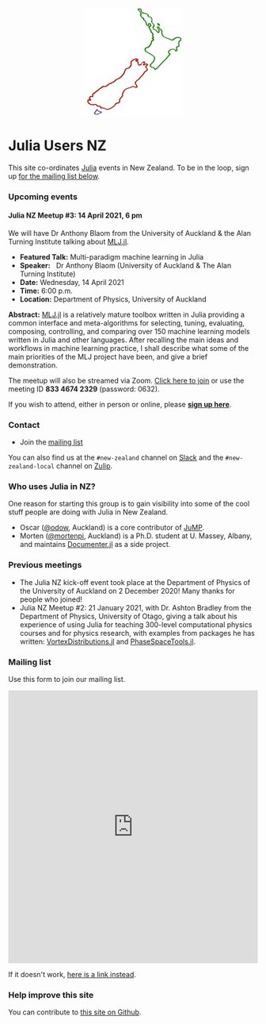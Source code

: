 <p align="center">
    <img src="julia-users-nz-logo.png" alt="logo" width="200px"/>
</p>

# Julia Users NZ

This site co-ordinates [Julia](https://julialang.org) events in New Zealand. To be in the loop, sign up [for the mailing list below](#mailing-list).

### Upcoming events

#### Julia NZ Meetup #3: 14 April 2021, 6 pm

We will have Dr Anthony Blaom from the University of Auckland & the Alan Turning Institute talking about [MLJ.jl](https://alan-turing-institute.github.io/MLJ.jl/dev/).

- **Featured Talk:**    Multi-paradigm machine learning in Julia
- **Speaker:**          Dr Anthony Blaom (University of Auckland & The Alan Turning Institute)
- **Date:**             Wednesday, 14 April 2021
- **Time:**             6:00 p.m.
- **Location:**         Department of Physics, University of Auckland

**Abstract:** [MLJ.jl](https://alan-turing-institute.github.io/MLJ.jl/dev/) is a relatively mature toolbox written in Julia providing a common interface and meta-algorithms for selecting, tuning, evaluating, composing, controlling, and comparing over 150 machine learning models written in Julia and other languages. After recalling the main ideas and workflows in machine learning practice, I shall describe what some of the main priorities of the MLJ project have been, and give a brief demonstration. 

The meetup will also be streamed via Zoom. [Click here to join](https://massey.zoom.us/j/81994885981?pwd=THFldDV3RHc3WUE0V0ozNkV4bW9nQT09) or use the meeting ID **833 4674 2329** (password: 0632).

If you wish to attend, either in person or online, please [**sign up here**](https://forms.gle/YLbXTmnpL8hBZVzt8).

### Contact

- Join the [mailing list](https://c553f754.sibforms.com/serve/MUIEAN8zKeN3doS6iGWQ0aQ-_dWgTJ3DDdzn_m2t566JUg0THQKL-lWqP92rkUcYRfNRBce-Xs4LYJ3i68ryCSYy3L8Vwlmm3lfSq1IBnbO5QI_il0973MXcdHl_21MsJbUcdit4lVJTOa3xuVSY_pkc5RuQr3eOH1JE7o3m3ElZB8wJ2H0Xfjsu-fNmbHl5eS3YeYtJDIiM3ZQz)

You can also find us at the `#new-zealand` channel on [Slack](http://julialang.slack.com)
and the `#new-zealand-local` channel on [Zulip](https://julialang.zulipchat.com/#narrow/stream/263467-new-zealand-local).

### Who uses Julia in NZ?

One reason for starting this group is to gain visibility into some of the cool
stuff people are doing with Julia in New Zealand.

- Oscar ([@odow](https://github.com/odow), Auckland) is a core contributor of
    [JuMP](https://jump.dev).
- Morten ([@mortenpi](https://github.com/mortenpi), Auckland) is a Ph.D. student
    at U. Massey, Albany, and maintains [Documenter.jl](https://github.com/JuliaDocs/Documenter.jl)
    as a side project.

### Previous meetings

- The Julia NZ kick-off event took place at the Department of Physics of the University of Auckland on 2 December 2020! Many thanks for people who joined! 
- Julia NZ Meetup #2: 21 January 2021, with Dr. Ashton Bradley from the Department of Physics, University of Otago, giving a talk about his experience of using Julia for teaching 300-level computational physics courses and for physics research, with examples from packages he has written: [VortexDistributions.jl](https://github.com/AshtonSBradley/VortexDistributions.jl) and [PhaseSpaceTools.jl](https://github.com/AshtonSBradley/PhaseSpaceTools.jl).

### Mailing list

Use this form to join our mailing list.

<iframe height="550" src="https://c553f754.sibforms.com/serve/MUIEAN8zKeN3doS6iGWQ0aQ-_dWgTJ3DDdzn_m2t566JUg0THQKL-lWqP92rkUcYRfNRBce-Xs4LYJ3i68ryCSYy3L8Vwlmm3lfSq1IBnbO5QI_il0973MXcdHl_21MsJbUcdit4lVJTOa3xuVSY_pkc5RuQr3eOH1JE7o3m3ElZB8wJ2H0Xfjsu-fNmbHl5eS3YeYtJDIiM3ZQz" frameborder="0" scrolling="auto" allowfullscreen style="display: block;margin-left: auto;margin-right: auto; width: 100%;"></iframe>

If it doesn't work, [here is a link instead](https://c553f754.sibforms.com/serve/MUIEAN8zKeN3doS6iGWQ0aQ-_dWgTJ3DDdzn_m2t566JUg0THQKL-lWqP92rkUcYRfNRBce-Xs4LYJ3i68ryCSYy3L8Vwlmm3lfSq1IBnbO5QI_il0973MXcdHl_21MsJbUcdit4lVJTOa3xuVSY_pkc5RuQr3eOH1JE7o3m3ElZB8wJ2H0Xfjsu-fNmbHl5eS3YeYtJDIiM3ZQz).

### Help improve this site

You can contribute to [this site on Github](https://github.com/julia-users-nz/julia-users-nz.github.io).
